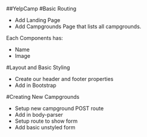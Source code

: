 ##YelpCamp
#Basic Routing
* Add Landing Page
* Add Campgrounds Page that lists all campgrounds.

Each Components has:
* Name
* Image


#Layout and Basic Styling
* Create our header and footer properties
* Add in Bootstrap

#Creating New Campgrounds
* Setup new campground POST route
* Add in body-parser
* Setup route to show form
* Add basic unstyled form